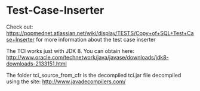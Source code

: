 # Test-Case-Inserter

Check out: https://popmednet.atlassian.net/wiki/display/TESTS/Copy+of+SQL+Test+Case+Inserter for more information about the test case inserter

The TCI works just with JDK 8. You can obtain here: http://www.oracle.com/technetwork/java/javase/downloads/jdk8-downloads-2133151.html 

The folder tci_source_from_cfr is the decompiled tci.jar file decompiled using the site: http://www.javadecompilers.com/ 
